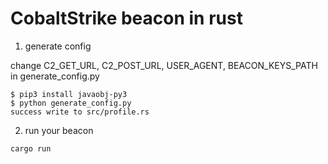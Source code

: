 # CobaltStrike beacon in rust

1. generate config

change C2_GET_URL, C2_POST_URL, USER_AGENT, BEACON_KEYS_PATH in generate_config.py

```
$ pip3 install javaobj-py3
$ python generate_config.py
success write to src/profile.rs
```

2. run your beacon

```
cargo run
```
